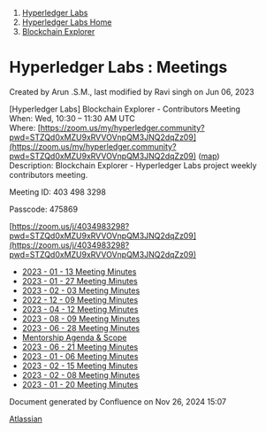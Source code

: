 1. [Hyperledger Labs](index.html)
2. [Hyperledger Labs Home](Hyperledger-Labs-Home_20283400.html)
3. [Blockchain Explorer](Blockchain-Explorer_20294340.html)

# Hyperledger Labs : Meetings

Created by Arun .S.M., last modified by Ravi singh on Jun 06, 2023

\[Hyperledger Labs] Blockchain Explorer - Contributors Meeting  
When: Wed, 10:30 – 11:30 AM UTC  
Where: [https://zoom.us/my/hyperledger.community?pwd=STZQd0xMZU9xRVVOVnpQM3JNQ2dqZz09](https://zoom.us/my/hyperledger.community?pwd=STZQd0xMZU9xRVVOVnpQM3JNQ2dqZz09) ([map](https://maps.google.com/maps?hl=en&q=https%3A%2F%2Fzoom.us%2Fmy%2Fhyperledger.community%3Fpwd%3DSTZQd0xMZU9xRVVOVnpQM3JNQ2dqZz09))  
Description: Blockchain Explorer - Hyperledger Labs project weekly contributors meeting.

Meeting ID: 403 498 3298

Passcode: 475869

[https://zoom.us/j/4034983298?pwd=STZQd0xMZU9xRVVOVnpQM3JNQ2dqZz09](https://zoom.us/j/4034983298?pwd=STZQd0xMZU9xRVVOVnpQM3JNQ2dqZz09)

- [2023 - 01 - 13 Meeting Minutes](2023---01---13-Meeting-Minutes_20290597.html)
- [2023 - 01 - 27 Meeting Minutes](2023---01---27-Meeting-Minutes_20290609.html)
- [2023 - 02 - 03 Meeting Minutes](2023---02---03-Meeting-Minutes_20290605.html)
- [2022 - 12 - 09 Meeting Minutes](2022---12---09-Meeting-Minutes_20283441.html)
- [2023 - 04 - 12 Meeting Minutes](2023---04---12-Meeting-Minutes_20290615.html)
- [2023 - 08 - 09 Meeting Minutes](2023---08---09-Meeting-Minutes_20290863.html)
- [2023 - 06 - 28 Meeting Minutes](2023---06---28-Meeting-Minutes_20290839.html)
- [Mentorship Agenda &amp; Scope](20290755.html)
- [2023 - 06 - 21 Meeting Minutes](2023---06---21-Meeting-Minutes_20290819.html)
- [2023 - 01 - 06 Meeting Minutes](2023---01---06-Meeting-Minutes_20290593.html)
- [2023 - 02 - 15 Meeting Minutes](2023---02---15-Meeting-Minutes_20294363.html)
- [2023 - 02 - 08 Meeting Minutes](2023---02---08-Meeting-Minutes_20290601.html)
- [2023 - 01 - 20 Meeting Minutes](2023---01---20-Meeting-Minutes_20294354.html)

Document generated by Confluence on Nov 26, 2024 15:07

[Atlassian](http://www.atlassian.com/)
